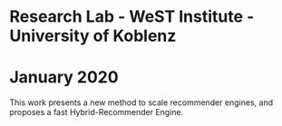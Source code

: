 # Research Lab - WeST Institute - University of Koblenz
# January 2020

This work presents a new method to scale recommender engines, and proposes a fast Hybrid-Recommender Engine.  
